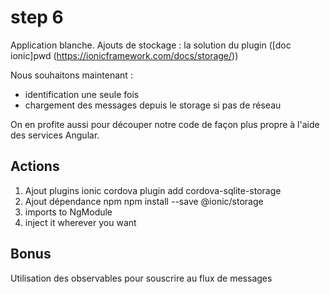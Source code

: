 # step 6
Application blanche. 
Ajouts de stockage : la solution du plugin ([doc ionic]pwd
(https://ionicframework.com/docs/storage/))

Nous souhaitons maintenant :
* identification une seule fois
* chargement des messages depuis le storage si pas de réseau

On en profite aussi pour découper notre code de façon plus propre à l'aide des services Angular.

## Actions
1. Ajout plugins
ionic cordova plugin add cordova-sqlite-storage
2. Ajout dépendance npm
npm install --save @ionic/storage
3. imports to NgModule
4. inject it wherever you want

## Bonus
Utilisation des observables pour souscrire au flux de messages 


